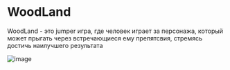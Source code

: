 <h1>WoodLand</h1>
WoodLand - это jumper игра, где человек играет за персонажа, который может прыгать через встречающиеся ему препятсвия, стремясь достичь наилучшего результата

![image](https://github.com/NyamaNyama/WoodLand/assets/126955412/274b5439-c7fa-48dd-845f-fcc5f20f8438)
